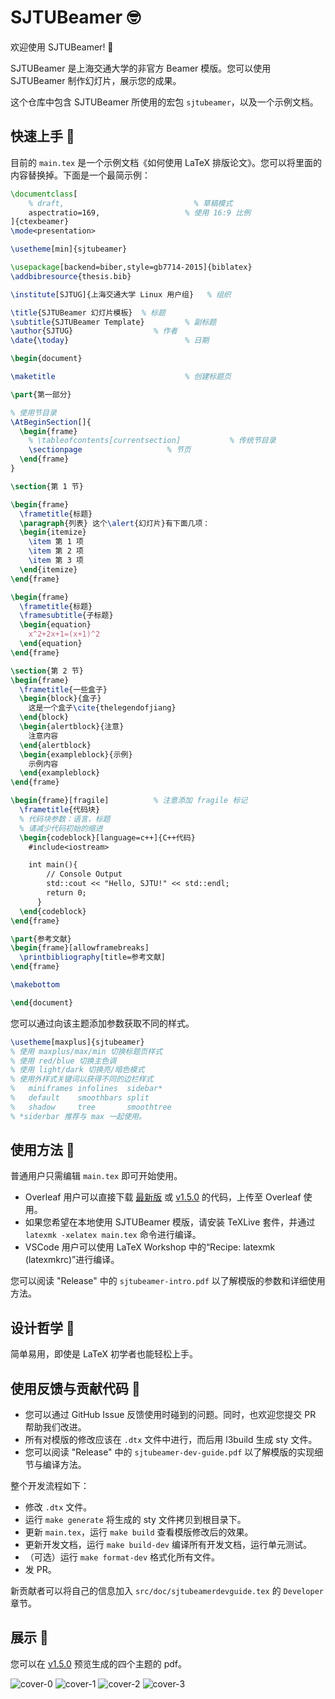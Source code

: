 # SJTUBeamer 🤓

欢迎使用 SJTUBeamer! 🥳

SJTUBeamer 是上海交通大学的非官方 Beamer 模版。您可以使用 SJTUBeamer 制作幻灯片，展示您的成果。

这个仓库中包含 SJTUBeamer 所使用的宏包 `sjtubeamer`，以及一个示例文档。

## 快速上手 👋

目前的 `main.tex` 是一个示例文档《如何使用 LaTeX 排版论文》。您可以将里面的内容替换掉。下面是一个最简示例：

```latex
\documentclass[
    % draft,                             % 草稿模式
    aspectratio=169,                   % 使用 16:9 比例
]{ctexbeamer}
\mode<presentation>

\usetheme[min]{sjtubeamer}

\usepackage[backend=biber,style=gb7714-2015]{biblatex}
\addbibresource{thesis.bib}

\institute[SJTUG]{上海交通大学 Linux 用户组}   % 组织

\title{SJTUBeamer 幻灯片模板}  % 标题
\subtitle{SJTUBeamer Template}         % 副标题
\author{SJTUG}                  % 作者
\date{\today}                          % 日期  

\begin{document}

\maketitle                             % 创建标题页

\part{第一部分}

% 使用节目录
\AtBeginSection[]{
  \begin{frame}
    % \tableofcontents[currentsection]           % 传统节目录             
    \sectionpage                   % 节页
  \end{frame}
}

\section{第 1 节}

\begin{frame}
  \frametitle{标题}
  \paragraph{列表} 这个\alert{幻灯片}有下面几项：
  \begin{itemize}
    \item 第 1 项
    \item 第 2 项
    \item 第 3 项
  \end{itemize}
\end{frame}

\begin{frame}
  \frametitle{标题}
  \framesubtitle{子标题}
  \begin{equation}
    x^2+2x+1=(x+1)^2
  \end{equation}
\end{frame}

\section{第 2 节}
\begin{frame}
  \frametitle{一些盒子}
  \begin{block}{盒子}
    这是一个盒子\cite{thelegendofjiang}
  \end{block}
  \begin{alertblock}{注意}
    注意内容
  \end{alertblock}
  \begin{exampleblock}{示例}
    示例内容
  \end{exampleblock}
\end{frame}

\begin{frame}[fragile]          % 注意添加 fragile 标记
  \frametitle{代码块}
  % 代码块参数：语言，标题
  % 请减少代码初始的缩进
  \begin{codeblock}[language=c++]{C++代码}
    #include<iostream>

    int main(){
        // Console Output
        std::cout << "Hello, SJTU!" << std::endl;
        return 0;
      }
  \end{codeblock}
\end{frame}

\part{参考文献}
\begin{frame}[allowframebreaks]
  \printbibliography[title=参考文献]
\end{frame}

\makebottom

\end{document}
```


您可以通过向该主题添加参数获取不同的样式。

```latex
\usetheme[maxplus]{sjtubeamer}
% 使用 maxplus/max/min 切换标题页样式
% 使用 red/blue 切换主色调
% 使用 light/dark 切换亮/暗色模式
% 使用外样式关键词以获得不同的边栏样式
%   miniframes infolines  sidebar* 
%   default    smoothbars split	 
%   shadow     tree       smoothtree
% *siderbar 推荐与 max 一起使用。
```

## 使用方法 🧰

普通用户只需编辑 `main.tex` 即可开始使用。

* Overleaf 用户可以直接下载 [最新版](https://github.com/sjtug/SJTUBeamer/archive/refs/heads/main.zip) 或 
[v1.5.0](https://github.com/sjtug/SJTUBeamer/releases/tag/v1.5.0) 的代码，上传至 Overleaf 使用。
* 如果您希望在本地使用 SJTUBeamer 模版，请安装 TeXLive 套件，并通过 `latexmk -xelatex main.tex` 命令进行编译。
* VSCode 用户可以使用 LaTeX Workshop 中的“Recipe: latexmk (latexmkrc)”进行编译。

您可以阅读 "Release" 中的 `sjtubeamer-intro.pdf` 以了解模版的参数和详细使用方法。

## 设计哲学 💭

简单易用，即使是 LaTeX 初学者也能轻松上手。

## 使用反馈与贡献代码 👷

* 您可以通过 GitHub Issue 反馈使用时碰到的问题。同时，也欢迎您提交 PR 帮助我们改进。
* 所有对模版的修改应该在 `.dtx` 文件中进行，而后用 l3build 生成 sty 文件。
* 您可以阅读 "Release" 中的 `sjtubeamer-dev-guide.pdf` 以了解模版的实现细节与编译方法。

整个开发流程如下：

* 修改 `.dtx` 文件。
* 运行 `make generate` 将生成的 sty 文件拷贝到根目录下。
* 更新 `main.tex`，运行 `make build` 查看模版修改后的效果。
* 更新开发文档，运行 `make build-dev` 编译所有开发文档，运行单元测试。
* （可选）运行 `make format-dev` 格式化所有文件。
* 发 PR。

新贡献者可以将自己的信息加入 `src/doc/sjtubeamerdevguide.tex` 的 `Developer` 章节。

## 展示 🧐

您可以在 [v1.5.0](https://github.com/sjtug/SJTUBeamer/releases/tag/v1.5.0) 预览生成的四个主题的 pdf。

![cover-0](https://user-images.githubusercontent.com/4198311/131241659-90f0804b-d0b1-4bb9-b45c-7d3c81ace02a.png)
![cover-1](https://user-images.githubusercontent.com/4198311/131241665-2ced7884-7428-4967-8055-6ce47de7f8bd.png)
![cover-2](https://user-images.githubusercontent.com/4198311/131241668-cc47d9fb-14c4-4681-b95d-98400e9b8d77.png)
![cover-3](https://user-images.githubusercontent.com/4198311/131241669-ccf58f17-d35f-492d-8707-2cfdbd613107.png)
